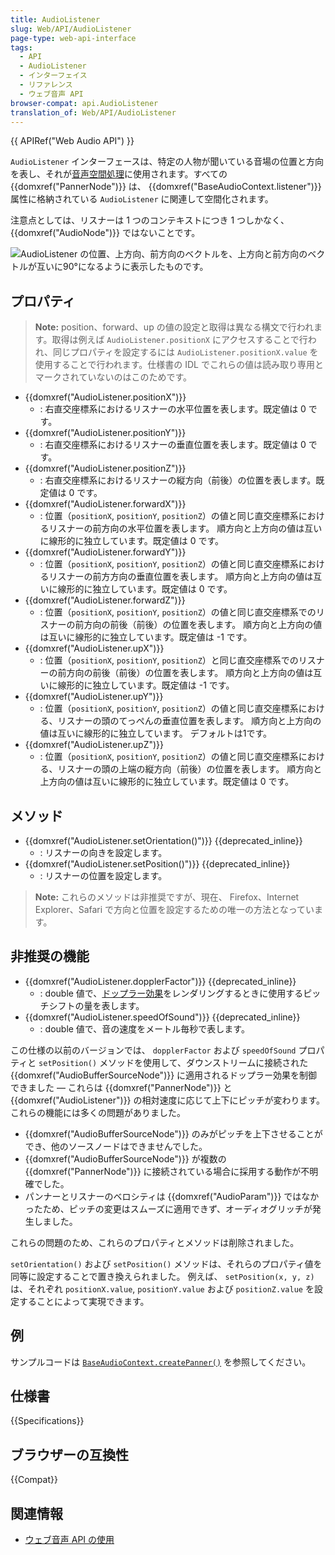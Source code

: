 ```yaml
---
title: AudioListener
slug: Web/API/AudioListener
page-type: web-api-interface
tags:
  - API
  - AudioListener
  - インターフェイス
  - リファレンス
  - ウェブ音声 API
browser-compat: api.AudioListener
translation_of: Web/API/AudioListener
---
```

{{ APIRef("Web Audio API") }}

`AudioListener` インターフェースは、特定の人物が聞いている音場の位置と方向を表し、それが[音声空間処理](/ja/docs/Web/API/Web_Audio_API/Web_audio_spatialization_basics)に使用されます。すべての {{domxref("PannerNode")}} は、 {{domxref("BaseAudioContext.listener")}} 属性に格納されている `AudioListener` に関連して空間化されます。

注意点としては、リスナーは 1 つのコンテキストにつき 1 つしかなく、 {{domxref("AudioNode")}} ではないことです。

![AudioListener の位置、上方向、前方向のベクトルを、上方向と前方向のベクトルが互いに90°になるように表示したものです。](webaudiolistenerreduced.png)

## プロパティ

> **Note:** position、forward、up の値の設定と取得は異なる構文で行われます。取得は例えば `AudioListener.positionX` にアクセスすることで行われ、同じプロパティを設定するには `AudioListener.positionX.value` を使用することで行われます。仕様書の IDL でこれらの値は読み取り専用とマークされていないのはこのためです。

- {{domxref("AudioListener.positionX")}}
  - : 右直交座標系におけるリスナーの水平位置を表します。既定値は 0 です。
- {{domxref("AudioListener.positionY")}}
  - : 右直交座標系におけるリスナーの垂直位置を表します。既定値は 0 です。
- {{domxref("AudioListener.positionZ")}}
  - : 右直交座標系におけるリスナーの縦方向（前後）の位置を表します。既定値は 0 です。
- {{domxref("AudioListener.forwardX")}}
  - : 位置（`positionX`, `positionY`, `positionZ`）の値と同じ直交座標系におけるリスナーの前方向の水平位置を表します。 順方向と上方向の値は互いに線形的に独立しています。既定値は 0 です。
- {{domxref("AudioListener.forwardY")}}
  - : 位置（`positionX`, `positionY`, `positionZ`）の値と同じ直交座標系におけるリスナーの前方方向の垂直位置を表します。 順方向と上方向の値は互いに線形的に独立しています。既定値は 0 です。
- {{domxref("AudioListener.forwardZ")}}
  - : 位置（`positionX`, `positionY`, `positionZ`）の値と同じ直交座標系でのリスナーの前方向の前後（前後）の位置を表します。 順方向と上方向の値は互いに線形的に独立しています。既定値は -1 です。
- {{domxref("AudioListener.upX")}}
  - : 位置（`positionX`, `positionY`, `positionZ`）と同じ直交座標系でのリスナーの前方向の前後（前後）の位置を表します。 順方向と上方向の値は互いに線形的に独立しています。既定値は -1 です。
- {{domxref("AudioListener.upY")}}
  - : 位置（`positionX`, `positionY`, `positionZ`）の値と同じ直交座標系における、リスナーの頭のてっぺんの垂直位置を表します。 順方向と上方向の値は互いに線形的に独立しています。 デフォルトは1です。
- {{domxref("AudioListener.upZ")}}
  - : 位置（`positionX`, `positionY`, `positionZ`）の値と同じ直交座標系における、リスナーの頭の上端の縦方向（前後）の位置を表します。 順方向と上方向の値は互いに線形的に独立しています。既定値は 0 です。

## メソッド

- {{domxref("AudioListener.setOrientation()")}} {{deprecated_inline}}
  - : リスナーの向きを設定します。
- {{domxref("AudioListener.setPosition()")}} {{deprecated_inline}}
  - : リスナーの位置を設定します。

> **Note:** これらのメソッドは非推奨ですが、現在、 Firefox、Internet Explorer、Safari で方向と位置を設定するための唯一の方法となっています。

## 非推奨の機能

- {{domxref("AudioListener.dopplerFactor")}} {{deprecated_inline}}
  - : double 値で、[ドップラー効果](https://ja.wikipedia.org/wiki/ドップラー効果)をレンダリングするときに使用するピッチシフトの量を表します。
- {{domxref("AudioListener.speedOfSound")}} {{deprecated_inline}}
  - : double 値で、音の速度をメートル毎秒で表します。

この仕様の以前のバージョンでは、 `dopplerFactor` および `speedOfSound` プロパティと `setPosition()` メソッドを使用して、ダウンストリームに接続された {{domxref("AudioBufferSourceNode")}} に適用されるドップラー効果を制御できました — これらは {{domxref("PannerNode")}} と {{domxref("AudioListener")}} の相対速度に応じて上下にピッチが変わります。 これらの機能には多くの問題がありました。

- {{domxref("AudioBufferSourceNode")}} のみがピッチを上下させることができ、他のソースノードはできませんでした。
- {{domxref("AudioBufferSourceNode")}} が複数の {{domxref("PannerNode")}} に接続されている場合に採用する動作が不明確でした。
- パンナーとリスナーのベロシティは {{domxref("AudioParam")}} ではなかったため、ピッチの変更はスムーズに適用できず、オーディオグリッチが発生しました。

これらの問題のため、これらのプロパティとメソッドは削除されました。

`setOrientation()` および `setPosition()` メソッドは、それらのプロパティ値を同等に設定することで置き換えられました。 例えば、 `setPosition(x, y, z)` は、それぞれ `positionX.value`, `positionY.value` および `positionZ.value` を設定することによって実現できます。

## 例

サンプルコードは [`BaseAudioContext.createPanner()`](/ja/docs/Web/API/BaseAudioContext/createPanner#example) を参照してください。

## 仕様書

{{Specifications}}

## ブラウザーの互換性

{{Compat}}

## 関連情報

- [ウェブ音声 API の使用](/ja/docs/Web/API/Web_Audio_API/Using_Web_Audio_API)
